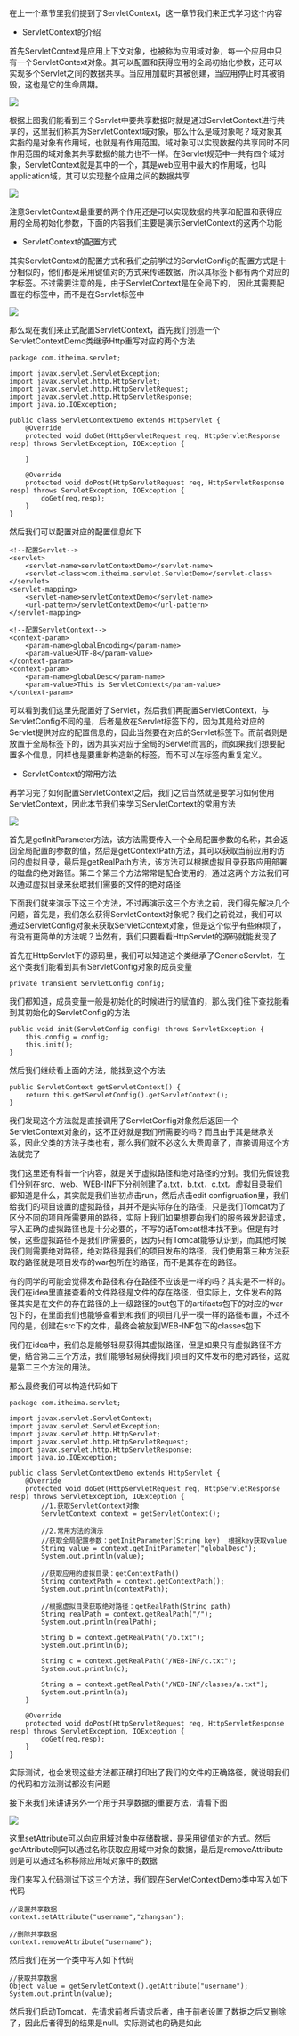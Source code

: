 在上一个章节里我们提到了ServletContext，这一章节我们来正式学习这个内容

- ServletContext的介绍

首先ServletContext是应用上下文对象，也被称为应用域对象，每一个应用中只有一个ServletContext对象。其可以配置和获得应用的全局初始化参数，还可以实现多个Servlet之间的数据共享。当应用加载时其被创建，当应用停止时其被销毁，这也是它的生命周期。

![](D:/Rolin的学习笔记/youdaonote-pull/youdaonote/youdaonote-images/WEBRESOURCEf2ddb4e2d14a674a6dd9f5306df26d03.png)

根据上图我们能看到三个Servlet中要共享数据时就是通过ServletContext进行共享的，这里我们称其为ServletContext域对象，那么什么是域对象呢？域对象其实指的是对象有作用域，也就是有作用范围。域对象可以实现数据的共享同时不同作用范围的域对象其共享数据的能力也不一样。在Servlet规范中一共有四个域对象，ServletContext就是其中的一个，其是web应用中最大的作用域，也叫application域，其可以实现整个应用之间的数据共享

![](D:/Rolin的学习笔记/youdaonote-pull/youdaonote/youdaonote-images/WEBRESOURCEd201409b796bd1b76934db35f9e253c3.png)

注意ServletContext最重要的两个作用还是可以实现数据的共享和配置和获得应用的全局初始化参数，下面的内容我们主要是演示ServletContext的这两个功能

- ServletContext的配置方式

其实ServletContext的配置方式和我们之前学过的ServletConfig的配置方式是十分相似的，他们都是采用键值对的方式来传递数据，所以其标签下都有两个对应的字标签。不过需要注意的是，由于ServletContext是在全局下的， 因此其需要配置在<web-app>的标签中，而不是在Servlet标签中

![](D:/Rolin的学习笔记/youdaonote-pull/youdaonote/youdaonote-images/WEBRESOURCEac95c17353fc1301fad592cd74b572a3.png)

那么现在我们来正式配置ServletContext，首先我们创造一个ServletContextDemo类继承Http重写对应的两个方法

```
package com.itheima.servlet;

import javax.servlet.ServletException;
import javax.servlet.http.HttpServlet;
import javax.servlet.http.HttpServletRequest;
import javax.servlet.http.HttpServletResponse;
import java.io.IOException;

public class ServletContextDemo extends HttpServlet {
    @Override
    protected void doGet(HttpServletRequest req, HttpServletResponse resp) throws ServletException, IOException {

    }

    @Override
    protected void doPost(HttpServletRequest req, HttpServletResponse resp) throws ServletException, IOException {
        doGet(req,resp);
    }
}
```

然后我们可以配置对应的配置信息如下

```
<!--配置Servlet-->
<servlet>
    <servlet-name>servletContextDemo</servlet-name>
    <servlet-class>com.itheima.servlet.ServletDemo</servlet-class>
</servlet>
<servlet-mapping>
    <servlet-name>servletContextDemo</servlet-name>
    <url-pattern>/servletContextDemo</url-pattern>
</servlet-mapping>

<!--配置ServletContext-->
<context-param>
    <param-name>globalEncoding</param-name>
    <param-value>UTF-8</param-value>
</context-param>
<context-param>
    <param-name>globalDesc</param-name>
    <param-value>This is ServletContext</param-value>
</context-param>
```

可以看到我们这里先配置好了Servlet，然后我们再配置ServletContext，与ServletConfig不同的是，后者是放在Servlet标签下的，因为其是给对应的Servlet提供对应的配置信息的，因此当然要在对应的Servlet标签下。而前者则是放置于全局标签下的，因为其实对应于全局的Servlet而言的，而如果我们想要配置多个信息，同样也是要重新构造新的标签，而不可以在标签内重复定义。

- ServletContext的常用方法

再学习完了如何配置ServletContext之后，我们之后当然就是要学习如何使用ServletContext，因此本节我们来学习ServletContext的常用方法

![](D:/Rolin的学习笔记/youdaonote-pull/youdaonote/youdaonote-images/WEBRESOURCE8c483caebebf48fde3ff748b623c8264.png)

首先是getInitParameter方法，该方法需要传入一个全局配置参数的名称，其会返回全局配置的参数的值，然后是getContextPath方法，其可以获取当前应用的访问的虚拟目录，最后是getRealPath方法，该方法可以根据虚拟目录获取应用部署的磁盘的绝对路径。第二个第三个方法常常是配合使用的，通过这两个方法我们可以通过虚拟目录来获取我们需要的文件的绝对路径

下面我们就来演示下这三个方法，不过再演示这三个方法之前，我们得先解决几个问题，首先是，我们怎么获得ServletContext对象呢？我们之前说过，我们可以通过ServletConfig对象来获取ServletContext对象，但是这个似乎有些麻烦了，有没有更简单的方法呢？当然有，我们只要看看HttpServlet的源码就能发现了

首先在HttpServlet下的源码里，我们可以知道这个类继承了GenericServlet，在这个类我们能看到其有ServletConfig对象的成员变量

```
private transient ServletConfig config;
```

我们都知道，成员变量一般是初始化的时候进行的赋值的，那么我们往下查找能看到其初始化的ServletConfig的方法

```
public void init(ServletConfig config) throws ServletException {
    this.config = config;
    this.init();
}
```

然后我们继续看上面的方法，能找到这个方法

```
public ServletContext getServletContext() {
    return this.getServletConfig().getServletContext();
}
```

我们发现这个方法就是直接调用了ServletConfig对象然后返回一个ServletContext对象的，这不正好就是我们所需要的吗？而且由于其是继承关系，因此父类的方法子类也有，那么我们就不必这么大费周章了，直接调用这个方法就完了

我们这里还有科普一个内容，就是关于虚拟路径和绝对路径的分别。我们先假设我们分别在src、web、WEB-INF下分别创建了a.txt，b.txt，c.txt。虚拟目录我们都知道是什么，其实就是我们当初点击run，然后点击edit configruation里，我们给我们的项目设置的虚拟路径，其并不是实际存在的路径，只是我们Tomcat为了区分不同的项目所需要用的路径，实际上我们如果想要向我们的服务器发起请求，写入正确的虚拟路径也是十分必要的，不写的话Tomcat根本找不到。但是有时候，这些虚拟路径不是我们所需要的，因为只有Tomcat能够认识到，而其他时候我们则需要绝对路径，绝对路径是我们的项目发布的路径，我们使用第三种方法获取的路径就是项目发布的war包所在的路径，而不是其存在的路径。

有的同学的可能会觉得发布路径和存在路径不应该是一样的吗？其实是不一样的。我们在idea里直接查看的文件路径是文件的存在路径，但实际上，文件发布的路径其实是在文件的存在路径的上一级路径的out包下的artifacts包下的对应的war包下的，在里面我们也能够查看到和我们的项目几乎一模一样的路径布置，不过不同的是，创建在src下的文件，最终会被放到WEB-INF包下的classes包下

我们在idea中，我们总是能够轻易获得其虚拟路径，但是如果只有虚拟路径不方便，结合第二三个方法，我们能够轻易获得我们项目的文件发布的绝对路径，这就是第二三个方法的用法。

那么最终我们可以构造代码如下

```
package com.itheima.servlet;

import javax.servlet.ServletContext;
import javax.servlet.ServletException;
import javax.servlet.http.HttpServlet;
import javax.servlet.http.HttpServletRequest;
import javax.servlet.http.HttpServletResponse;
import java.io.IOException;

public class ServletContextDemo extends HttpServlet {
    @Override
    protected void doGet(HttpServletRequest req, HttpServletResponse resp) throws ServletException, IOException {
        //1.获取ServletContext对象
        ServletContext context = getServletContext();

        //2.常用方法的演示
        //获取全局配置参数：getInitParameter(String key)  根据key获取value
        String value = context.getInitParameter("globalDesc");
        System.out.println(value);

        //获取应用的虚拟目录：getContextPath()
        String contextPath = context.getContextPath();
        System.out.println(contextPath);

        //根据虚拟目录获取绝对路径：getRealPath(String path)
        String realPath = context.getRealPath("/");
        System.out.println(realPath);

        String b = context.getRealPath("/b.txt");
        System.out.println(b);

        String c = context.getRealPath("/WEB-INF/c.txt");
        System.out.println(c);

        String a = context.getRealPath("/WEB-INF/classes/a.txt");
        System.out.println(a);
    }

    @Override
    protected void doPost(HttpServletRequest req, HttpServletResponse resp) throws ServletException, IOException {
        doGet(req,resp);
    }
}

```

实际测试，也会发现这些方法都正确打印出了我们的文件的正确路径，就说明我们的代码和方法测试都没有问题

接下来我们来讲讲另外一个用于共享数据的重要方法，请看下图

![](D:/Rolin的学习笔记/youdaonote-pull/youdaonote/youdaonote-images/WEBRESOURCE6ebe1bc8370a06771e808f0f96da6252.png)

这里setAttribute可以向应用域对象中存储数据，是采用键值对的方式。然后getAttribute则可以通过名称获取应用域中对象的数据，最后是removeAttribute则是可以通过名称移除应用域对象中的数据

我们来写入代码测试下这三个方法，我们现在ServletContextDemo类中写入如下代码

```
//设置共享数据
context.setAttribute("username","zhangsan");

//删除共享数据
context.removeAttribute("username");
```

然后我们在另一个类中写入如下代码

```
//获取共享数据
Object value = getServletContext().getAttribute("username");
System.out.println(value);
```

然后我们启动Tomcat，先请求前者后请求后者，由于前者设置了数据之后又删除了，因此后者得到的结果是null。实际测试也的确是如此